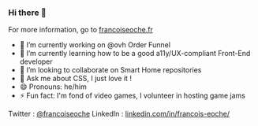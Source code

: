 ### Hi there 👋

For more information, go to [francoiseoche.fr](https://francoiseoche.fr)

- 🔭 I’m currently working on @ovh Order Funnel
- 🌱 I’m currently learning how to be a good a11y/UX-compliant Front-End developer
- 👯 I’m looking to collaborate on Smart Home repositories
- 💬 Ask me about CSS, I just love it !
- 😄 Pronouns: he/him
- ⚡ Fun fact: I'm fond of video games, I volunteer in hosting game jams

Twitter : [@francoiseoche](https://twitter.com/francoiseoche)
LinkedIn : [linkedin.com/in/francois-eoche/](https://www.linkedin.com/in/francois-eoche/)
